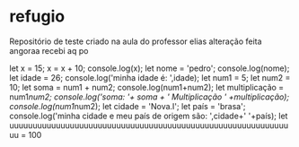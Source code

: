 # refugio
Repositório de teste criado na aula do professor elias
alteração feita angoraa
recebi aq po

let x = 15;
x = x + 10;
console.log(x);
let nome = 'pedro';
console.log(nome);
let idade = 26;
console.log('minha idade é: ',idade);
let num1 = 5;
let num2 = 10;
let soma = num1 + num2;
console.log(num1+num2);
let multiplicação = num1*num2;
console.log('soma: '+ soma + ' Multiplicação ' +multiplicação);
console.log(num1*num2);
let cidade = 'Nova.I';
let país = 'brasa';
console.log('minha cidade e meu país de origem são: ',cidade+' '+país);
let uuuuuuuuuuuuuuuuuuuuuuuuuuuuuuuuuuuuuuuuuuuuuuuuuuuuuuuuuuuuuu = 100


